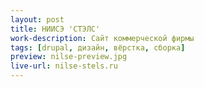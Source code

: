 ```yaml
---
layout: post
title: НИИСЭ 'СТЭЛС'
work-description: Сайт коммерческой фирмы
tags: [drupal, дизайн, вёрстка, сборка]
preview: nilse-preview.jpg
live-url: nilse-stels.ru
---
```


